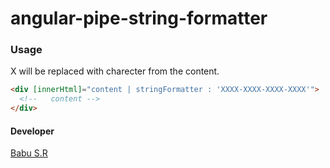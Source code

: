 # angular-pipe-string-formatter

### Usage

X will be replaced with charecter from the content.
```html
<div [innerHtml]="content | stringFormatter : 'XXXX-XXXX-XXXX-XXXX'">
  <!--   content -->
</div>
```

#### Developer
[Babu S.R](http://babu-sr.github.io/profile "Profile")
